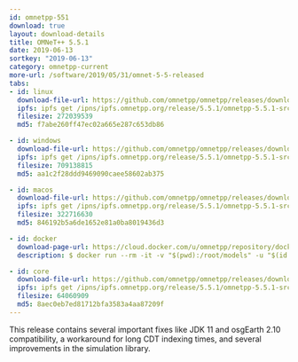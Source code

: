 ```yaml
---
id: omnetpp-551
download: true
layout: download-details
title: OMNeT++ 5.5.1
date: 2019-06-13
sortkey: "2019-06-13"
category: omnetpp-current
more-url: /software/2019/05/31/omnet-5-5-released
tabs:
- id: linux
  download-file-url: https://github.com/omnetpp/omnetpp/releases/download/omnetpp-5.5.1/omnetpp-5.5.1-src-linux.tgz
  ipfs: ipfs get /ipns/ipfs.omnetpp.org/release/5.5.1/omnetpp-5.5.1-src-linux.tgz
  filesize: 272039539
  md5: f7abe260ff47ec02a665e287c653db86

- id: windows
  download-file-url: https://github.com/omnetpp/omnetpp/releases/download/omnetpp-5.5.1/omnetpp-5.5.1-src-windows.zip
  ipfs: ipfs get /ipns/ipfs.omnetpp.org/release/5.5.1/omnetpp-5.5.1-src-windows.zip
  filesize: 709138815
  md5: aa1c2f28ddd9469090caee58602ab375

- id: macos
  download-file-url: https://github.com/omnetpp/omnetpp/releases/download/omnetpp-5.5.1/omnetpp-5.5.1-src-macosx.tgz
  ipfs: ipfs get /ipns/ipfs.omnetpp.org/release/5.5.1/omnetpp-5.5.1-src-macosx.tgz
  filesize: 322716630
  md5: 846192b5a6de1652e81a0ba8019436d3

- id: docker
  download-page-url: https://cloud.docker.com/u/omnetpp/repository/docker/omnetpp/omnetpp
  description: $ docker run --rm -it -v "$(pwd):/root/models" -u "$(id -u):$(id -g)" omnetpp/omnetpp:u18.04-5.5.1

- id: core
  download-file-url: https://github.com/omnetpp/omnetpp/releases/download/omnetpp-5.5.1/omnetpp-5.5.1-src-core.tgz
  ipfs: ipfs get /ipns/ipfs.omnetpp.org/release/5.5.1/omnetpp-5.5.1-src-core.tgz
  filesize: 64060909
  md5: 8aec0eb7ed81712bfa3583a4aa87209f
---
```


This release contains several important fixes like JDK 11 and osgEarth 2.10 compatibility, a workaround for long CDT indexing times, and several improvements in the simulation library.
